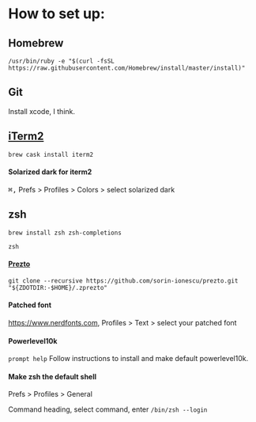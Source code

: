# How to set up:


## Homebrew
`/usr/bin/ruby -e "$(curl -fsSL https://raw.githubusercontent.com/Homebrew/install/master/install)"`


## Git
Install xcode, I think.


## [iTerm2](https://www.iterm2.com/downloads.html)
`brew cask install iterm2`
#### Solarized dark for iterm2
<kbd>⌘,</kbd> Prefs > Profiles > Colors > select solarized dark


## zsh
`brew install zsh zsh-completions`

`zsh`
#### [Prezto](https://github.com/sorin-ionescu/prezto)
`git clone --recursive https://github.com/sorin-ionescu/prezto.git "${ZDOTDIR:-$HOME}/.zprezto"` 
#### Patched font
https://www.nerdfonts.com, Profiles > Text > select your patched font
#### Powerlevel10k
`prompt help`
Follow instructions to install and make default powerlevel10k.
#### Make zsh the default shell
Prefs > Profiles > General

Command heading, select command, enter `/bin/zsh --login`
